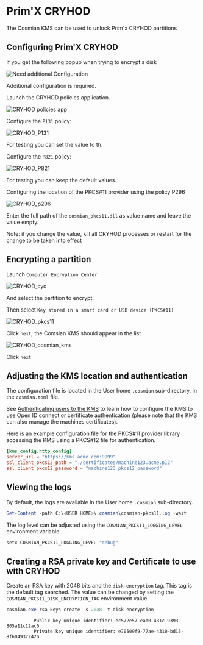 # Prim'X CRYHOD

The Cosmian KMS can be used to unlock Prim'x CRYHOD partitions

## Configuring Prim'X CRYHOD

If you get the following popup when trying to encrypt a disk

![Need additional Configuration](
images/cryhod_need_additional_configuration.png)

Additional configuration is required.

Launch the CRYHOD policies application.

![CRYHOD policies app](images/cryhod_policies_app.png)

Configure the `P131` policy:

![CRYHOD_P131](images/cryhod_p131.png)

For testing you can set the value to th.

Configure the `P821` policy:

![CRYHOD_P821](images/cryhod_p821.png)

For testing you can keep the default values.

Configuring the location of the PKCS#11 provider using the policy P296

![CRYHOD_p296](images/cryhod_p296.png)

Enter the full path of the `cosmian_pkcs11.dll` as value name and leave the value empty.

Note: if you change the value, kill all CRYHOD processes or restart
for the change to be taken into effect

## Encrypting a partition

Launch `Computer Encryption Center`

![CRYHOD_cyc](images/cryhod_encryption_center.png)

And select the partition to encrypt.

Then select `Key stored in a smart card or USB device (PKCS#11)`

![CRYHOD_pkcs11](images/cryhod_pkcs11.png)

Click `next`; the Comsian KMS should appear in the list

![CRYHOD_cosmian_kms](images/cryhod_cosmian_kms.png)

Click `next`

## Adjusting the KMS location and authentication

The configuration file is located in the User home `.cosmian` sub-directory,
in the `cosmian.toml` file.

See [Authenticating users to the KMS](../authentication.md#authenticating-using-tls-client-certificates) to learn
how to configure the
KMS to use Open ID connect or certificate authentication (please note that the KMS can
also manage the machines certificates).

Here is an example configuration file for the PKCS#11 provider library accessing the KMS using a
PKCS#12 file for authentication.

```toml
[kms_config.http_config]
server_url = "https://kms.acme.com:9999"
ssl_client_pkcs12_path = "./certificates/machine123.acme.p12"
ssl_client_pkcs12_password = "machine123_pkcs12_password"
```

## Viewing the logs

By default, the logs are available in the User home `.cosmian` sub-directory.

```powershell
Get-Content -path C:\<USER HOME>\.cosmian\cosmian-pkcs11.log -wait
```

The log level can be adjusted using the `COSMIAN_PKCS11_LOGGING_LEVEL` environment variable.

```powershell
setx COSMIAN_PKCS11_LOGGING_LEVEL "debug"
```

## Creating a RSA private key and Certificate to use with CRYHOD

Create an RSA key with 2048 bits and the `disk-encryption` tag.
This tag is the default tag searched. The value can be changed by setting
the `COSMIAN_PKCS11_DISK_ENCRYPTION_TAG` environment value.

```powershell
cosmian.exe rsa keys create -s 2048 -t disk-encryption
```

```shell
          Public key unique identifier: ec572e57-eab0-481c-9393-805a11c12ac0
          Private key unique identifier: e70509f9-77ae-4310-bd15-8f6049372426
```
